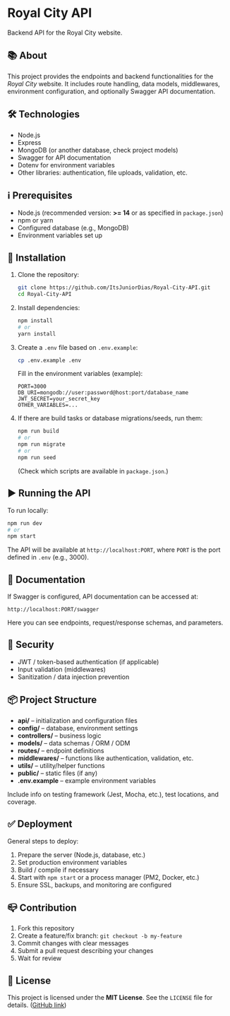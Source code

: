 # Royal City API

Backend API for the Royal City website.

## 📚 About

This project provides the endpoints and backend functionalities for the *Royal City* website. It includes route handling, data models, middlewares, environment configuration, and optionally Swagger API documentation.

## 🛠 Technologies

* Node.js
* Express
* MongoDB (or another database, check project models)
* Swagger for API documentation
* Dotenv for environment variables
* Other libraries: authentication, file uploads, validation, etc.

## ℹ️ Prerequisites

* Node.js (recommended version: **>= 14** or as specified in `package.json`)
* npm or yarn
* Configured database (e.g., MongoDB)
* Environment variables set up

## 🔧 Installation

1. Clone the repository:

   ```bash
   git clone https://github.com/ItsJuniorDias/Royal-City-API.git
   cd Royal-City-API
   ```

2. Install dependencies:

   ```bash
   npm install
   # or
   yarn install
   ```

3. Create a `.env` file based on `.env.example`:

   ```bash
   cp .env.example .env
   ```

   Fill in the environment variables (example):

   ```
   PORT=3000
   DB_URI=mongodb://user:password@host:port/database_name
   JWT_SECRET=your_secret_key
   OTHER_VARIABLES=...
   ```

4. If there are build tasks or database migrations/seeds, run them:

   ```bash
   npm run build
   # or
   npm run migrate
   # or
   npm run seed
   ```

   (Check which scripts are available in `package.json`.)

## ▶️ Running the API

To run locally:

```bash
npm run dev
# or
npm start
```

The API will be available at `http://localhost:PORT`, where `PORT` is the port defined in `.env` (e.g., 3000).

## 📄 Documentation

If Swagger is configured, API documentation can be accessed at:

```
http://localhost:PORT/swagger
```

Here you can see endpoints, request/response schemas, and parameters.

## 🔐 Security

* JWT / token-based authentication (if applicable)
* Input validation (middlewares)
* Sanitization / data injection prevention

## 📦 Project Structure

* **api/** – initialization and configuration files
* **config/** – database, environment settings
* **controllers/** – business logic
* **models/** – data schemas / ORM / ODM
* **routes/** – endpoint definitions
* **middlewares/** – functions like authentication, validation, etc.
* **utils/** – utility/helper functions
* **public/** – static files (if any)
* **.env.example** – example environment variables

Include info on testing framework (Jest, Mocha, etc.), test locations, and coverage.

## ✅ Deployment

General steps to deploy:

1. Prepare the server (Node.js, database, etc.)
2. Set production environment variables
3. Build / compile if necessary
4. Start with `npm start` or a process manager (PM2, Docker, etc.)
5. Ensure SSL, backups, and monitoring are configured

## 📪 Contribution

1. Fork this repository
2. Create a feature/fix branch: `git checkout -b my-feature`
3. Commit changes with clear messages
4. Submit a pull request describing your changes
5. Wait for review

## 📝 License

This project is licensed under the **MIT License**. See the `LICENSE` file for details. ([GitHub link](https://github.com/ItsJuniorDias/Royal-City-API))
